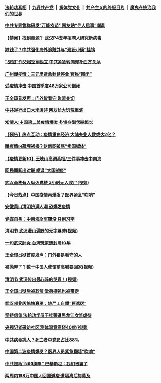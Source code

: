

####  [法轮功真相](../../../../basic/blob/master/README.md?t=04070730) &nbsp;|&nbsp; [九评共产党](../../../../9ping.md/blob/master/README.md?t=04070730) &nbsp;|&nbsp; [解体党文化](../../../../jtdwh.md/blob/master/README.md?t=04070730)  &nbsp;|&nbsp; [共产主义的终极目的](../../../../gczydzjmd.md/blob/master/README.md?t=04070730) &nbsp;|&nbsp; [魔鬼在统治我们的世界](../../../../mgztzwmdsj.md/blob/master/README.md?t=04070730) 

#### [中共专家曾称研发“万能疫苗” 网友贴“寻人启事”嘲讽](../pages/prog204/a102817314.md?t=04070730) 

#### [【禁闻】找到毒源？ 武汉P4去年招聘人研究新病毒](../pages/prog204/a102817346.md?t=04070730) 

#### [缺钱了？中共强化海外追赃并与“建设小康”挂钩](../pages/prog204/a102817279.md?t=04070730) 

#### [“战狼”外交陷空前孤立 中共紧急转向修补西方关系](../pages/prog204/a102817228.md?t=04070730) 

#### [广州爆疫情：三元里紧急封路停业 官称“围闭”](../pages/prog204/a102817207.md?t=04070730) 

#### [受疫情冲击 中国首季度46万家公司倒闭](../pages/prog204/a102817167.md?t=04070730) 

#### [王全璋首发声：门外皆看守 欧盟关切](../pages/prog204/a102817112.md?t=04070730) 

#### [中共逆行出口大米援非 网友忧大饥荒重演](../pages/prog204/a102817081.md?t=04070730) 

#### [知情人:中国第二波疫情爆发 多轻症潜伏期超长](../pages/prog204/a102817080.md?t=04070730) 

#### [【预告】热点互动：疫情重创经济  大陆失业人数或达2亿？](../pages/prog204/a102817044.md?t=04070730) 

#### [曝疫情内幕埋祸根？财新网被骂“卖国媒体”](../pages/prog204/a102816489.md?t=04070730) 

#### [【疫情更新10】王岐山高调亮相/三件事冲击中南海](../pages/prog204/a102816630.md?t=04070730) 

#### [网民踊跃出对联 嘲讽“大国战疫”](../pages/prog204/a102816936.md?t=04070730) 

#### [武汉高楼有人纵火跳楼 3小时无人收尸(视频)](../pages/prog204/a102816928.md?t=04070730) 

#### [【今日热点】中国疫情再爆发？医界紧急“吹哨”](../pages/prog204/a102816870.md?t=04070730) 

#### [安徽黄山清明挤满人潮 恐爆发疫情](../pages/prog204/a102816931.md?t=04070730) 

#### [党媒自黑：中南海全军覆没 只剩习李](../pages/prog204/a102816891.md?t=04070730) 

#### [清明节 武汉漫山遍野的无字墓碑(视频)](../pages/prog204/a102816872.md?t=04070730) 

#### [一句武汉肺炎 台湾玩家遭封号10年](../pages/prog204/a102816917.md?t=04070730) 

#### [王全璋出狱首度发声：门外都是看守的人](../pages/prog204/a102816899.md?t=04070730) 

#### [被抛弃了？数十中国人使馆前高喊要回家(视频)](../pages/prog204/a102816834.md?t=04070730) 

#### [清明节 武汉传出最心碎的哭声！(视频)](../pages/prog204/a102816788.md?t=04070730) 

#### [王全璋出狱后被软禁 堂弟探视也被带走](../pages/prog204/a102816796.md?t=04070730) 

#### [武汉领骨灰惊悚真相：烧尸工自曝“百家灰”](../pages/prog204/a102816764.md?t=04070730) 

#### [坚持信仰 法轮功学员于桂荣遭黑龙江女监虐待](../pages/prog204/a102816732.md?t=04070730) 

#### [央视记者采访社区 测体温竟高烧40度(视频)](../pages/prog204/a102816691.md?t=04070730) 

#### [中共病毒挑人？死亡者中党员占比88%](../pages/prog204/a102816683.md?t=04070730) 

#### [中国第二波疫情爆发？医界人员紧急翻墙“吹哨”](../pages/prog204/a102816672.md?t=04070730) 

#### [中共援助“N95胸罩” 巴基斯坦：我们被骗了](../pages/prog204/a102816663.md?t=04070730) 

#### [两周内168万中国人回国避疫 遭隔离后悔莫及](../pages/prog204/a102816655.md?t=04070730) 

